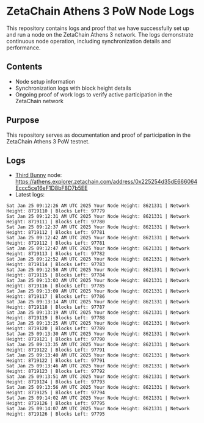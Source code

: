 # ZetaChain Athens 3 PoW Node Logs
This repository contains logs and proof that we have successfully set up and run a node on the ZetaChain Athens 3 network. The logs demonstrate continuous node operation, including synchronization details and performance.

## Contents
- Node setup information
- Synchronization logs with block height details
- Ongoing proof of work logs to verify active participation in the ZetaChain network

## Purpose
This repository serves as documentation and proof of participation in the ZetaChain Athens 3 PoW testnet.

## Logs

- [Third Bunny](https://thirdbunny.xyz/) node: https://athens.explorer.zetachain.com/address/0x225254d35dE666064Eccc5ce16eF1D8bF8D7b5EE
- Latest logs:
```
Sat Jan 25 09:12:26 AM UTC 2025 Your Node Height: 8621331 | Network Height: 8719110 | Blocks Left: 97779
Sat Jan 25 09:12:31 AM UTC 2025 Your Node Height: 8621331 | Network Height: 8719111 | Blocks Left: 97780
Sat Jan 25 09:12:37 AM UTC 2025 Your Node Height: 8621331 | Network Height: 8719112 | Blocks Left: 97781
Sat Jan 25 09:12:42 AM UTC 2025 Your Node Height: 8621331 | Network Height: 8719112 | Blocks Left: 97781
Sat Jan 25 09:12:47 AM UTC 2025 Your Node Height: 8621331 | Network Height: 8719113 | Blocks Left: 97782
Sat Jan 25 09:12:52 AM UTC 2025 Your Node Height: 8621331 | Network Height: 8719114 | Blocks Left: 97783
Sat Jan 25 09:12:58 AM UTC 2025 Your Node Height: 8621331 | Network Height: 8719115 | Blocks Left: 97784
Sat Jan 25 09:13:03 AM UTC 2025 Your Node Height: 8621331 | Network Height: 8719116 | Blocks Left: 97785
Sat Jan 25 09:13:09 AM UTC 2025 Your Node Height: 8621331 | Network Height: 8719117 | Blocks Left: 97786
Sat Jan 25 09:13:14 AM UTC 2025 Your Node Height: 8621331 | Network Height: 8719118 | Blocks Left: 97787
Sat Jan 25 09:13:19 AM UTC 2025 Your Node Height: 8621331 | Network Height: 8719119 | Blocks Left: 97788
Sat Jan 25 09:13:25 AM UTC 2025 Your Node Height: 8621331 | Network Height: 8719120 | Blocks Left: 97789
Sat Jan 25 09:13:30 AM UTC 2025 Your Node Height: 8621331 | Network Height: 8719121 | Blocks Left: 97790
Sat Jan 25 09:13:35 AM UTC 2025 Your Node Height: 8621331 | Network Height: 8719122 | Blocks Left: 97791
Sat Jan 25 09:13:40 AM UTC 2025 Your Node Height: 8621331 | Network Height: 8719122 | Blocks Left: 97791
Sat Jan 25 09:13:46 AM UTC 2025 Your Node Height: 8621331 | Network Height: 8719123 | Blocks Left: 97792
Sat Jan 25 09:13:51 AM UTC 2025 Your Node Height: 8621331 | Network Height: 8719124 | Blocks Left: 97793
Sat Jan 25 09:13:56 AM UTC 2025 Your Node Height: 8621331 | Network Height: 8719125 | Blocks Left: 97794
Sat Jan 25 09:14:02 AM UTC 2025 Your Node Height: 8621331 | Network Height: 8719126 | Blocks Left: 97795
Sat Jan 25 09:14:07 AM UTC 2025 Your Node Height: 8621331 | Network Height: 8719126 | Blocks Left: 97795
```
